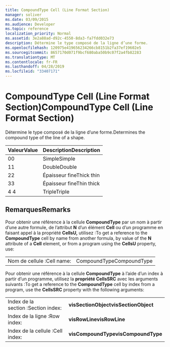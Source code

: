 ```yaml
---
title: CompoundType Cell (Line Format Section)
manager: soliver
ms.date: 03/09/2015
ms.audience: Developer
ms.topic: reference
localization_priority: Normal
ms.assetid: 3e2a88ad-d92c-4550-8da3-fa7fdd032e73
description: Détermine le type composé de la ligne d’une forme.
ms.openlocfilehash: 120975e419656234266cb8151b2fa37ef19602e5
ms.sourcegitcommit: 8657170d071f9bcf680aba50b9c07f2a4fb82283
ms.translationtype: MT
ms.contentlocale: fr-FR
ms.lasthandoff: 04/28/2019
ms.locfileid: "33407171"
---
```

# <a name="compoundtype-cell-line-format-section"></a><span data-ttu-id="77a2e-103">CompoundType Cell (Line Format Section)</span><span class="sxs-lookup"><span data-stu-id="77a2e-103">CompoundType Cell (Line Format Section)</span></span>

<span data-ttu-id="77a2e-104">Détermine le type composé de la ligne d’une forme.</span><span class="sxs-lookup"><span data-stu-id="77a2e-104">Determines the compound type of the line of a shape.</span></span> 
  
|<span data-ttu-id="77a2e-105">**Valeur**</span><span class="sxs-lookup"><span data-stu-id="77a2e-105">**Value**</span></span>|<span data-ttu-id="77a2e-106">**Description**</span><span class="sxs-lookup"><span data-stu-id="77a2e-106">**Description**</span></span>|
|:-----|:-----|
|<span data-ttu-id="77a2e-107">0</span><span class="sxs-lookup"><span data-stu-id="77a2e-107">0</span></span>  <br/> |<span data-ttu-id="77a2e-108">Simple</span><span class="sxs-lookup"><span data-stu-id="77a2e-108">Simple</span></span>  <br/> |
|<span data-ttu-id="77a2e-109">1</span><span class="sxs-lookup"><span data-stu-id="77a2e-109">1</span></span>  <br/> |<span data-ttu-id="77a2e-110">Double</span><span class="sxs-lookup"><span data-stu-id="77a2e-110">Double</span></span>  <br/> |
|<span data-ttu-id="77a2e-111">2</span><span class="sxs-lookup"><span data-stu-id="77a2e-111">2</span></span>  <br/> |<span data-ttu-id="77a2e-112">Épaisseur fine</span><span class="sxs-lookup"><span data-stu-id="77a2e-112">Thick thin</span></span>  <br/> |
|<span data-ttu-id="77a2e-113">3</span><span class="sxs-lookup"><span data-stu-id="77a2e-113">3</span></span>  <br/> |<span data-ttu-id="77a2e-114">Épaisseur fine</span><span class="sxs-lookup"><span data-stu-id="77a2e-114">Thin thick</span></span>  <br/> |
|<span data-ttu-id="77a2e-115">4 </span><span class="sxs-lookup"><span data-stu-id="77a2e-115">4</span></span>  <br/> |<span data-ttu-id="77a2e-116">Triple</span><span class="sxs-lookup"><span data-stu-id="77a2e-116">Triple</span></span>  <br/> |
   
## <a name="remarks"></a><span data-ttu-id="77a2e-117">Remarques</span><span class="sxs-lookup"><span data-stu-id="77a2e-117">Remarks</span></span>

<span data-ttu-id="77a2e-118">Pour obtenir une référence à la cellule **CompoundType** par un nom à partir d’une autre formule, de l’attribut **N** d’un élément **Cell** ou d’un programme en faisant appel à la propriété **CellsU,** utilisez :</span><span class="sxs-lookup"><span data-stu-id="77a2e-118">To get a reference to the **CompoundType** cell by name from another formula, by value of the **N** attribute of a **Cell** element, or from a program using the **CellsU** property, use:</span></span> 
  
|||
|:-----|:-----|
| <span data-ttu-id="77a2e-119">Nom de cellule :</span><span class="sxs-lookup"><span data-stu-id="77a2e-119">Cell name:</span></span>  <br/> | <span data-ttu-id="77a2e-120">CompoundType</span><span class="sxs-lookup"><span data-stu-id="77a2e-120">CompoundType</span></span>  <br/> |
   
<span data-ttu-id="77a2e-121">Pour obtenir une référence à la cellule **CompoundType** à l’aide d’un index à partir d’un programme, utilisez la **propriété CellsSRC** avec les arguments suivants :</span><span class="sxs-lookup"><span data-stu-id="77a2e-121">To get a reference to the **CompoundType** cell by index from a program, use the **CellsSRC** property with the following arguments:</span></span> 
  
|||
|:-----|:-----|
| <span data-ttu-id="77a2e-122">Index de la section :</span><span class="sxs-lookup"><span data-stu-id="77a2e-122">Section index:</span></span>  <br/> |<span data-ttu-id="77a2e-123">**visSectionObject**</span><span class="sxs-lookup"><span data-stu-id="77a2e-123">**visSectionObject**</span></span> <br/> |
| <span data-ttu-id="77a2e-124">Index de la ligne :</span><span class="sxs-lookup"><span data-stu-id="77a2e-124">Row index:</span></span>  <br/> |<span data-ttu-id="77a2e-125">**visRowLine**</span><span class="sxs-lookup"><span data-stu-id="77a2e-125">**visRowLine**</span></span> <br/> |
| <span data-ttu-id="77a2e-126">Index de la cellule :</span><span class="sxs-lookup"><span data-stu-id="77a2e-126">Cell index:</span></span>  <br/> |<span data-ttu-id="77a2e-127">**visCompoundType**</span><span class="sxs-lookup"><span data-stu-id="77a2e-127">**visCompoundType**</span></span> <br/> |
   

